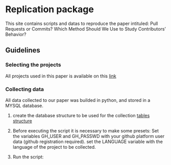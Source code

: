 # Replication package

This site contains scripts and datas to reproduce the paper intituled: Pull Requests or Commits? Which Method Should We Use to Study Contributors’ Behavior?

## Guidelines

### Selecting the projects

All projects used in this paper is available on this [link](https://github.com/markaumvb/RENE/blob/master/data/projects) 

### Collecting data

All data collected to our paper was builded in python, and stored in a MYSQL database.

1. create the database structure to be used for the collection [tables structure](https://github.com/markaumvb/RENE/blob/master/data/projects)

2. Before executing the script it is necessary to make some presets:
Set the variables GH_USER and GH_PASSWD with your github platform user data (github registration required). set the LANGUAGE variable with the language of the project to be collected.

2. Run the script: 

```markdown

```
